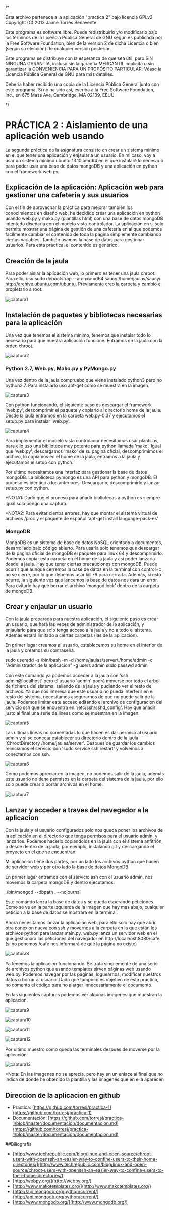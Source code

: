 /*

  Esta archivo pertenece a la aplicación "practica 2" bajo licencia GPLv2.
  Copyright (C) 2013 Jaime Torres Benavente.

  Este programa es software libre. Puede redistribuirlo y/o modificarlo bajo los términos 
  de la Licencia Pública General de GNU según es publicada por la Free Software Foundation, 
  bien de la versión 2 de dicha Licencia o bien (según su elección) de cualquier versión 
  posterior.

  Este programa se distribuye con la esperanza de que sea útil, pero SIN NINGUNA GARANTÍA, 
  incluso sin la garantía MERCANTIL implícita o sin garantizar la CONVENIENCIA PARA UN 
  PROPÓSITO PARTICULAR. Véase la Licencia Pública General de GNU para más detalles.

  Debería haber recibido una copia de la Licencia Pública General junto con este programa. 
  Si no ha sido así, escriba a la Free Software Foundation, Inc., en 675 Mass Ave, Cambridge, 
  MA 02139, EEUU.

*/

# PRÁCTICA 2 : Aislamiento de una aplicación web usando

La segunda práctica de la asignatura consiste en crear un sistema mínimo en el que tener una
aplicación y enjaular a un usuario. En mi caso, voy a usar un sistema mínimo ubuntu 13.10 amd64
en el que instalaré lo necesario para poder usar una base de datos mongoDB y una aplicación en 
python con el framework web.py.

## Explicación de la aplicación: Aplicación web para gestionar una cafeteria y sus usuarios

Con el fin de aprovechar la práctica para mejorar también los conocimientos en diseño web,
he decidido crear una aplicación en python usando web.py y mako.py (plantillas html) con 
una base de datos mongoDB intentado diseñarla con el modelo vista-controlador. La aplicación
en si solo permite mostrar una página de gestión de una cafeteria en al que podemos facilmente
cambiar el contenido de toda la página simplemente cambiando ciertas variables. También
usamos la base de datos para gestionar usuarios. Para esta práctica, el contenido es genérico.

## Creación de la jaula

Para poder aislar la aplicación web, lo primero es tener una jaula chroot. Para ello, uso
sudo debootstrap --arch=amd64 saucy /home/jaulas/saucy/ http://archive.ubuntu.com/ubuntu.
Previamente creo la carpeta y cambio el propietario a root.

![captura1](https://dl.dropboxusercontent.com/u/17453375/captura1b.png)


## Instalación de paquetes y bibliotecas necesarias para la aplicación 

Una vez que tenemos el sistema mínimo, tenemos que instalar todo lo necesario para que nuestra
aplicación funcione. Entramos en la jaula con la orden chroot.

![captura2](https://github.com/torresj/practica-2/blob/master/capturas/captura2.png)

### Python 2.7, Web.py, Mako.py y PyMongo.py

Una vez dentro de la jaula compruebo que viene instalado python3 pero no python2.7. Para instalarlo
uso apt-get como se muestra en la imagen.

![captura3](https://github.com/torresj/practica-2/blob/master/capturas/captura3.png)

Con python funcionando, el siguiente paso es descargar el framework 'web.py', descomprimir el paquete
y copiarlo al directorio home de la jaula. Desde la jaula entramos en la carpeta web.py-0.37 y 
ejecutamos el setup.py para instalar 'web.py'.

![captura4](https://github.com/torresj/practica-2/blob/master/capturas/captura4.png)

Para implementar el modelo vista controlador necesitamos usar plantillas, para ello uso una biblioteca
muy potente para python llamada 'mako'. Igual que 'web.py', descargamos 'mako' de su pagina oficial,
descomprimimos el archivo, lo copiamos en el home de la jaula, entramos a la jaula y ejecutamos el
setup con python.

Por ultimo necesitamos una interfaz para gestionar la base de datos mongoDB. La biblioteca pymongo es
una API para python y mongoDB. El proceso es idéntico a los anteriores. Descargarlo, descomprimirlo y
lanzar setup.py con python.

*NOTA1: Dado que el proceso para añadir bibliotecas a python es siempre igual solo pongo una captura.

*NOTA2: Para evitar ciertos errores, hay que montar el sistema virtual de archivos /proc y el paquete
de español 'apt-get install language-pack-es'

### MongoDB

MongoDB es un sistema de base de datos NoSQL orientado a documentos, desarrollado bajo código abierto.
Para usarla solo tenemos que descargar de la pagina oficial de mongoDB el paquete para linux 64 y 
descomprimirlo. Podemos copiar esta carpeta en el home de la jaula y asi poder lanzarla desde la jaula.
Hay que tener ciertas precauciones con mongoDB. Puede ocurrir que aunque cerremos la base de datos en 
la terminal con control+c , no se cierre, por lo que debemos usar kill -9 para cerrarla. Además, si
esto ocurre, la siguiente vez que lancemos la base de datos nos dará un error. Para evitarlo hay que
borrar el archivo 'mongod.lock' dentro de la carpeta de mongoDB.

## Crear y enjaular un usuario

Con la jaula preparada para nuestra aplicación, el siguiente paso es crear un usuario, que hará las veces
de administrador de la aplicación, y enjaularlo para que solo tenga acceso a la jaula y no a todo el
sistema. Además estará limitado a ciertas carpetas (las de la aplicación).

En primer lugar creamos al usuario, establecemos su home en el interior de la jaula y creamos su contraseña.

  sudo useradd -s /bin/bash -m -d /home/jaulas/server/./home/admin -c "Administrador de la aplicacion" -g users admin
  sudo passwd admin

Con este comando ya podemos acceder a la jaula con 'ssh admin@localhost' pero el usuario 'admin' podrá
moverse por todo el arbol de ficheros del sistema, saliendo de la jaula y pudiendo ver el resto de archivos.
Ya que nos interesa que este usuario no pueda interferir en el resto del sistema, necesitamos asegurarnos
de que no puede salir de la jaula. Podemos limitar este acceso editando el archivo de configuración del
servicio ssh que se encuentra en '/etc/ssh/sshd_config'. Hay que añadir justo al final una serie de lineas
como se muestran en la imagen.

![captura5](https://github.com/torresj/practica-2/blob/master/capturas/captura5.png)

Las ultimas lineas no comentadas lo que hacen es dar permiso al usuario admin y si se conecta establecer 
su directorio dentro de la jaula 'ChrootDirectory /home/jaulas/server'. Despues de guardar los cambios
reiniciamos el servicio con 'sudo service ssh restart' y volvemos a conectarnos con ssh.

![captura6](https://github.com/torresj/practica-2/blob/master/capturas/captura6.png)

Como podemos apreciar en la imagen, no podemos salir de la jaula, además este usuario no tiene permisos
en la carpeta del sistema de la jaula, por ello solo puede crear o borrar archivos en el home.

![captura7](https://github.com/torresj/practica-2/blob/master/capturas/captura7.png)

## Lanzar y acceder a traves del navegador a la aplicacion

Con la jaula y el usuario configurados solo nos queda poner los archivos de la aplicación en el 
directorio que tenga permisos para el usuario admin, y lanzarlos. Podemos hacerlo copiandolos
en la jaula con el sistema anfitrión, o desde dentro de la jaula, por ejemplo, instalando git
y descargando el proyecto en el que se encuentran.

Mi aplicación tiene dos partes, por un lado los archivos python que hacen de servidor web y por
otro lado la base de datos MongoDB

En primer lugar entramos con el servicio ssh con el usuario admin, nos movemos la carpeta 
mongoDB y dentro ejecutamos:
  
  ./bin/mongod --dbpath . --nojournal

Este comando lanza la base de datos y se queda esperando peticiones. Como se ve en la parte 
izquierda de la imagen que hay mas abajo,  cualquier peticion a la base de datos se mostrará
en la terminal.

Ahora necesitamos lanzar la aplicación web, para ello solo hay que abrir otra conexion nueva
con ssh y movernos a la carpeta en la que están los archivos python para lanzar main.py. 
web.py lanza un servidor web en el que gestionara las peticiones del navegador en 
http://localhost:8080/cafe (si no ponemos /cafe nos informará de que la página no existe)

![captura8](https://github.com/torresj/practica-2/blob/master/capturas/captura8.png)

Ya tenemos la aplicacion funcionando. Se trata simplemente de una serie de archivos python
que usando templates sirven páginas web usando web.py. Podemos navegar por las páginas,
loguearnos, modificar nuestros datos o borrar al usuario. Dado que tampoco es objetivo de esta
práctica, no comento el código para no alargar innecesariamente el documento.

En las siguientes capturas podemos ver algunas imagenes que muestran la aplicacion.

![captura9](https://github.com/torresj/practica-2/blob/master/capturas/captura9.png)

![captura10](https://github.com/torresj/practica-2/blob/master/capturas/captura10.png)

![captura11](https://github.com/torresj/practica-2/blob/master/capturas/captura11.png)

![captura12](https://github.com/torresj/practica-2/blob/master/capturas/captura12.png)

Por ultimo muestro como queda las terminales despues de moverse por la aplicación

![captura13](https://github.com/torresj/practica-2/blob/master/capturas/captura13.png)

*Nota: En las imagenes no se aprecia, pero hay en un enlace al final que no indica de donde
he obtenido la plantilla y las imagenes que en ella aparecen

## Direccion de la aplicacion en github

* Practica: [https://github.com/torresj/practica-1](https://github.com/torresj/practica-1)
* Documentación: [https://github.com/torresj/practica-1/blob/master/documentacion/documentacion.md](https://github.com/torresj/practica-1/blob/master/documentacion/documentacion.md)

##Biliografía
  
* [http://www.techrepublic.com/blog/linux-and-open-source/chroot-users-with-openssh-an-easier-way-to-confine-users-to-their-home-directories/](http://www.techrepublic.com/blog/linux-and-open-source/chroot-users-with-openssh-an-easier-way-to-confine-users-to-their-home-directories/)
* [http://webpy.org/](http://webpy.org/)
* [http://www.makotemplates.org/](http://www.makotemplates.org/)
* [http://api.mongodb.org/python/current/](http://api.mongodb.org/python/current/)
* [http://www.mongodb.org/](http://www.mongodb.org/)
